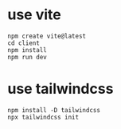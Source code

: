 #  use vite
```
npm create vite@latest
cd client
npm install 
npm run dev
```

#  use tailwindcss
```
npm install -D tailwindcss
npx tailwindcss init
```